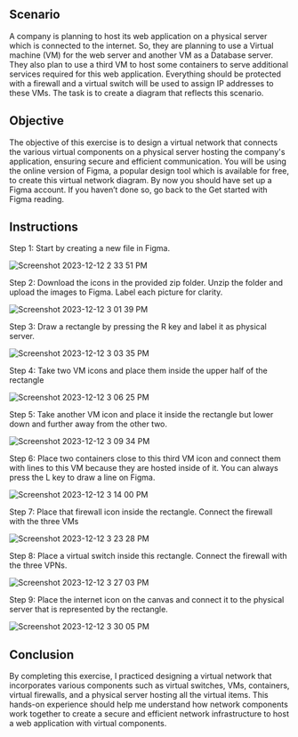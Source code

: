 <h2> Scenario</h2>
A company is planning to host its web application on a physical server which is connected to the internet. So, they are planning to use a Virtual machine (VM) for the web server and another VM as a Database server. They also plan to use a third VM to host some containers to serve additional services required for this web application. Everything should be protected with a firewall and a virtual switch will be used to assign IP addresses to these VMs. The task is to create a diagram that reflects this scenario. 

<h2> Objective</h2>
The objective of this exercise is to design a virtual network that connects the various virtual components on a physical server hosting the company's application, ensuring secure and efficient communication. You will be using the online version of Figma, a popular design tool which is available for free, to create this virtual network diagram. By now you should have set up a Figma account. If you haven’t done so, go back to the Get started with Figma reading.

<h2>Instructions </h2>
Step 1: Start by creating a new file in Figma.

![Screenshot 2023-12-12 2 33 51 PM](https://github.com/mmedinabet/Virtual-network-simulation/assets/142737434/e58749ca-e539-4f80-ac48-d7330b7d9649)

Step 2: Download the icons in the provided zip folder. Unzip the folder and upload the images to Figma. Label each picture for clarity. 

 ![Screenshot 2023-12-12 3 01 39 PM](https://github.com/mmedinabet/Virtual-network-simulation/assets/142737434/4eb145ac-600e-4dda-af59-d976cfc305c8)

 
Step 3: Draw a rectangle by pressing the R key and label it as physical server.

![Screenshot 2023-12-12 3 03 35 PM](https://github.com/mmedinabet/Virtual-network-simulation/assets/142737434/d9f6a947-9d41-42c3-92b4-dee3bcf0e946)


Step 4: Take two VM icons and place them inside the upper half of the rectangle

![Screenshot 2023-12-12 3 06 25 PM](https://github.com/mmedinabet/Virtual-network-simulation/assets/142737434/c974d102-a42a-4037-a495-28a2da26d235)


Step 5: Take another VM icon and place it inside the rectangle but lower down and further away from the other two.

![Screenshot 2023-12-12 3 09 34 PM](https://github.com/mmedinabet/Virtual-network-simulation/assets/142737434/1985a74d-a449-4943-8182-c66c14589efb)


Step 6: Place two containers close to this third VM icon and connect them with lines to this VM because they are hosted inside of it. You can always press the L key to draw a line on Figma.

![Screenshot 2023-12-12 3 14 00 PM](https://github.com/mmedinabet/Virtual-network-simulation/assets/142737434/f79cd7a1-68d9-4362-8ae4-55396b0e5c32)



Step 7: Place that firewall icon inside the rectangle. Connect the firewall with the three VMs

![Screenshot 2023-12-12 3 23 28 PM](https://github.com/mmedinabet/Virtual-network-simulation/assets/142737434/530658cc-c94b-440a-938b-58011695f4e9)

Step 8: Place a virtual switch inside this rectangle. Connect the firewall with the three VPNs.

![Screenshot 2023-12-12 3 27 03 PM](https://github.com/mmedinabet/Virtual-network-simulation/assets/142737434/4fda530e-978c-41fc-8adf-823beb043dda)

Step 9: Place the internet icon on the canvas and connect it to the physical server that is represented by the rectangle.

![Screenshot 2023-12-12 3 30 05 PM](https://github.com/mmedinabet/Virtual-network-simulation/assets/142737434/a2c53104-4a0e-4e5c-8915-2dae85925ce8)


<h2> Conclusion </h2>

By completing this exercise, I practiced designing a virtual network that incorporates various components such as virtual switches, VMs, containers, virtual firewalls, and a physical server hosting all the virtual items. This hands-on experience should help me understand how network components work together to create a secure and efficient network infrastructure to host a web application with virtual components. 
